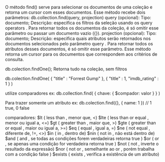 O método find() serve para selecionar os documentos de uma coleção e retorna um cursor com esses documentos.
Esse método recebe dois parâmetros:
db.collection.find(query, projection)
query (opcional):
Tipo: documento;
Descrição: especifica os filtros da seleção usando os query operators . Para retornar todos os documentos da coleção, é só omitir esse parâmetro ou passar um documento vazio ({}).
projection (opcional):
Tipo: documento;
Descrição: especifica quais atributos serão retornados nos documentos selecionados pelo parâmetro query . Para retornar todos os atributos desses documentos, é só omitir esse parâmetro.
Esse método retorna um cursor para os documentos que correspondem aos critérios de consulta.

db.colection.findOne(); Retorna tudo na coleção, sem filtros

db.colection.findOne(
    { "title" : "Forrest Gump" },
    { "title" : 1, "imdb_rating" : 1 }
)

utilize comparadores ex: 
db.collection.find( { chave: { $compador: valor } } )

Para trazer somente um atributo ex:
db.colection.find({}, { name: 1 }) // 1 true, 0 false

comparadores: 
$lt ( less than , menor que, <)
$lte ( less than or equal , menor ou igual a, <=)
$gt ( greater than , maior que, >)
$gte ( greater than or equal , maior ou igual a, >=)
$eq ( equal , igual a, =)
$ne ( not equal , diferente de, !=, <>)
$in ( in , dentro de)
$nin ( not in , não está dentro de)
$and ( and , se todas as condições forem verdadeiras retorna true )
$or ( or , se apenas uma condição for verdadeira retorna true )
$not ( not , inverte o resultado da expressão)
$nor ( not or , semelhante ao or , porém trabalha com a condição false )
$exists ( exists , verifica a existência de um atributo)